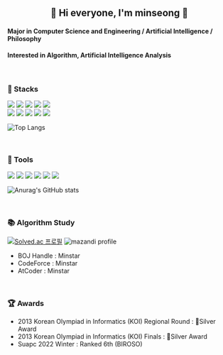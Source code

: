 <div align="center">

  ## 🌳 Hi everyone, I'm minseong 🌳

</div>

<div align="left">

  #### Major in Computer Science and Engineering / Artificial Intelligence / Philosophy
  #### Interested in Algorithm, Artificial Intelligence Analysis

  <br>
  
  
  ### 💪 Stacks

  <img src="https://img.shields.io/badge/C-00599C?style=for-the-badge&logo=c&logoColor=white"/>     <img src="https://img.shields.io/badge/C%2B%2B-00599C?style=for-the-badge&logo=c%2B%2B&logoColor=white"/>     <img src="https://img.shields.io/badge/Java-ED8B00?style=for-the-badge&logo=openjdk&logoColor=white"/>     <img src="https://img.shields.io/badge/Python-14354C?style=for-the-badge&logo=python&logoColor=white"/>     <img src="https://img.shields.io/badge/C%23-239120?style=for-the-badge&logo=c-sharp&logoColor=white"/><br>
  <img src="https://img.shields.io/badge/HTML5-E34F26?style=for-the-badge&logo=html5&logoColor=white"/>     <img src="https://img.shields.io/badge/JavaScript-F7DF1E?style=for-the-badge&logo=JavaScript&logoColor=white"/>     <img src="https://img.shields.io/badge/CSS-239120?&style=for-the-badge&logo=css3&logoColor=white"/>     <img src="https://img.shields.io/badge/React-20232A?style=for-the-badge&logo=react&logoColor=61DAFB"/>     <img src="https://img.shields.io/badge/React_Native-20232A?style=for-the-badge&logo=react&logoColor=61DAFB"/>
  
  ![Top Langs](https://github-readme-stats.vercel.app/api/top-langs/?username=minstaar&layout=compact&theme=vue)

  <br>

  ### 🔨 Tools

  <img src="https://img.shields.io/badge/Visual_Studio_Code-0078D4?style=for-the-badge&logo=visual%20studio%20code&logoColor=white"/>     <img src="https://img.shields.io/badge/Visual_Studio-5C2D91?style=for-the-badge&logo=visual%20studio&logoColor=white"/>     <img src="https://img.shields.io/badge/Colab-F9AB00?style=for-the-badge&logo=googlecolab&color=525252"/>     <img src="https://img.shields.io/badge/Eclipse-2C2255?style=for-the-badge&logo=eclipse&logoColor=white"/>     <img src="https://img.shields.io/badge/GitLab-330F63?style=for-the-badge&logo=gitlab&logoColor=white"/>     <img src="https://img.shields.io/badge/Slack-4A154B?style=for-the-badge&logo=slack&logoColor=white"/>
  
  
  ![Anurag's GitHub stats](https://github-readme-stats.vercel.app/api?username=minstaar&show_icons=true&theme=vue)

  <br>

  ### 📚 Algorithm Study

  [![Solved.ac
  프로필](http://mazassumnida.wtf/api/v2/generate_badge?boj=minstar)](https://solved.ac/minstar)
  ![mazandi profile](http://mazandi.herokuapp.com/api?handle=minstar&theme=warm)

  - BOJ Handle : Minstar
  - CodeForce : Minstar
  - AtCoder : Minstar
  <br>

  ### 🏆 Awards
  
  - 2013 Korean Olympiad in Informatics (KOI) Regional Round :  🥈Silver Award
  - 2013 Korean Olympiad in Informatics (KOI) Finals :  🥈Silver Award
  - Suapc 2022 Winter : Ranked 6th (BIROSO)
   
</div>
